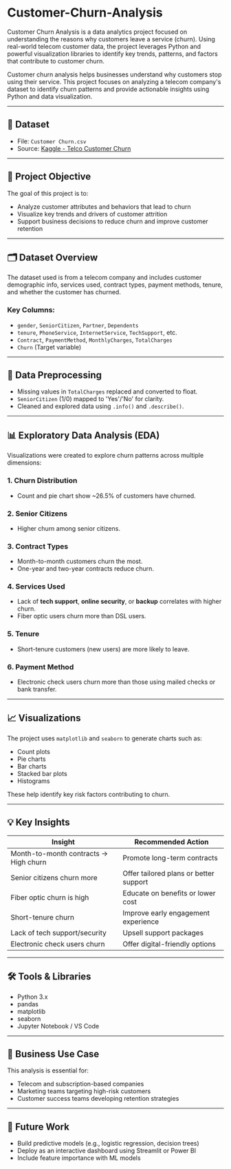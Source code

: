 # Customer-Churn-Analysis
Customer Churn Analysis is a data analytics project focused on understanding the reasons why customers leave a service (churn). Using real-world telecom customer data, the project leverages Python and powerful visualization libraries to identify key trends, patterns, and factors that contribute to customer churn.

Customer churn analysis helps businesses understand why customers stop using their service. This project focuses on analyzing a telecom company's dataset to identify churn patterns and provide actionable insights using Python and data visualization.

---

## 📁 Dataset

- File: `Customer Churn.csv`
- Source: [Kaggle - Telco Customer Churn](https://www.kaggle.com/blastchar/telco-customer-churn)

---

## 🧠 Project Objective

The goal of this project is to:
- Analyze customer attributes and behaviors that lead to churn
- Visualize key trends and drivers of customer attrition
- Support business decisions to reduce churn and improve customer retention

---

## 🗂️ Dataset Overview

The dataset used is from a telecom company and includes customer demographic info, services used, contract types, payment methods, tenure, and whether the customer has churned.

### Key Columns:
- `gender`, `SeniorCitizen`, `Partner`, `Dependents`
- `tenure`, `PhoneService`, `InternetService`, `TechSupport`, etc.
- `Contract`, `PaymentMethod`, `MonthlyCharges`, `TotalCharges`
- `Churn` (Target variable)

---

## 🧼 Data Preprocessing

- Missing values in `TotalCharges` replaced and converted to float.
- `SeniorCitizen` (1/0) mapped to 'Yes'/'No' for clarity.
- Cleaned and explored data using `.info()` and `.describe()`.

---

## 📊 Exploratory Data Analysis (EDA)

Visualizations were created to explore churn patterns across multiple dimensions:

### 1. Churn Distribution
- Count and pie chart show ~26.5% of customers have churned.

### 2. Senior Citizens
- Higher churn among senior citizens.

### 3. Contract Types
- Month-to-month customers churn the most.
- One-year and two-year contracts reduce churn.

### 4. Services Used
- Lack of **tech support**, **online security**, or **backup** correlates with higher churn.
- Fiber optic users churn more than DSL users.

### 5. Tenure
- Short-tenure customers (new users) are more likely to leave.

### 6. Payment Method
- Electronic check users churn more than those using mailed checks or bank transfer.

---

## 📈 Visualizations

The project uses `matplotlib` and `seaborn` to generate charts such as:
- Count plots
- Pie charts
- Bar charts
- Stacked bar plots
- Histograms

These help identify key risk factors contributing to churn.

---

## 💡 Key Insights

| Insight | Recommended Action |
|--------|---------------------|
| Month-to-month contracts → High churn | Promote long-term contracts |
| Senior citizens churn more | Offer tailored plans or better support |
| Fiber optic churn is high | Educate on benefits or lower cost |
| Short-tenure churn | Improve early engagement experience |
| Lack of tech support/security | Upsell support packages |
| Electronic check users churn | Offer digital-friendly options |

---

## 🛠️ Tools & Libraries

- Python 3.x
- pandas
- matplotlib
- seaborn
- Jupyter Notebook / VS Code

---

## 📌 Business Use Case

This analysis is essential for:
- Telecom and subscription-based companies
- Marketing teams targeting high-risk customers
- Customer success teams developing retention strategies

---

## 🚀 Future Work

- Build predictive models (e.g., logistic regression, decision trees)
- Deploy as an interactive dashboard using Streamlit or Power BI
- Include feature importance with ML models


